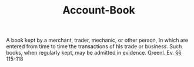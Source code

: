 ---
title: Account-Book
permalink: "/definitions/account-book.html"
body: A book kept by a merchant, trader, mechanic, or other person, In which are entered
  from time to time the transactions of hls trade or business. Such books, when regularly
  kept, may be admitted in evidence. Greenl. Ev. §§ 115-118
published_at: '2018-07-07'
layout: post
---